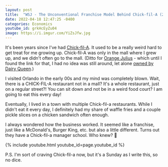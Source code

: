 ```yaml
---
layout: post
title:  "WSJ - The Unconventional Franchise Model Behind Chick-fil-A (2021)"
date: 2022-04-18 12:47:25 -0400
categories: Economics
youtube_id: grkHcEyZu04
image: https://i.imgur.com/YiZsJfw.jpg
---
```

It's been years since I've had [Chick-fil-A](https://en.wikipedia.org/wiki/Chick-fil-A). It used to be a really weird hard to get treat for me growing up. Chick-fil-A was only in the mall where I grew up, and we didn't often go to the mall. (Ditto for [Orange Julius](https://en.wikipedia.org/wiki/Orange_Julius) - which until I found the link for that, I had no idea was still around, let alone [owned by Dairy Queen](https://orangejulius.com/en-us/about-us/).)

I visited Orlando in the early 00s and my mind was completely blown. Wait, there is a CHICK-FIL-A restaurant not in a mall? It's a whole restaurant, just on a regular street?! You can sit down and not be in a weird food court? I am going to eat this every day!

Eventually, I lived in a town with multiple Chick-fil-a restaurants. While I didn't eat it every day, I definitely had my share of waffle fries and a couple pickle slices on a chicken sandwich often enough.

I always wondered how the business worked. It seemed like a franchise, just like a McDonald's, Burger King, etc. but also a little different. Turns out they have a Chick-fil-a manager school. Who knew? 🐥

{% include youtube.html youtube_id=page.youtube_id %}

P.S. I'm sort of craving Chick-fil-a now, but it's a Sunday as I write this, so no dice.